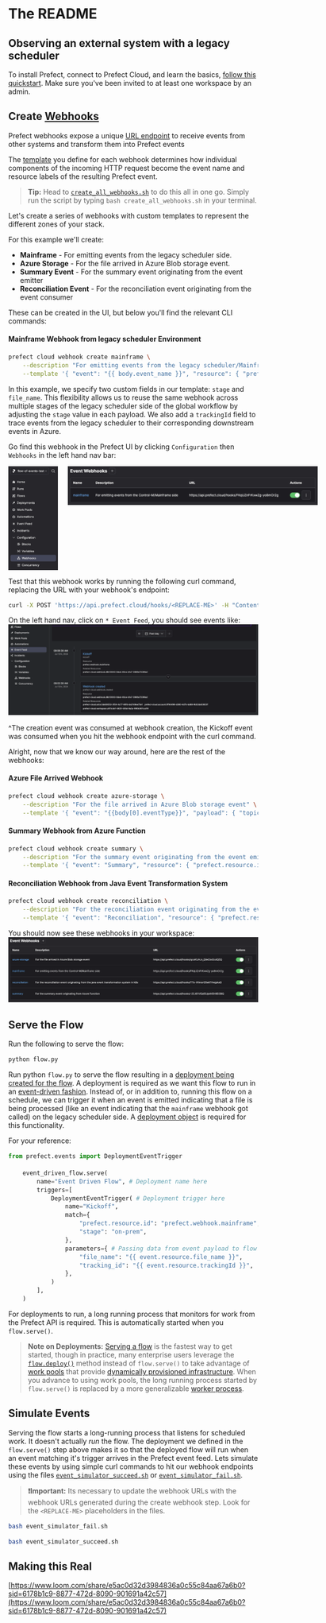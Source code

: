 # The README

## Observing an external system with a legacy scheduler

To install Prefect, connect to Prefect Cloud, and learn the basics, [follow this quickstart](https://docs-3.prefect.io/3.0rc/get-started/quickstart#connect-to-prefects-api). Make sure you've been invited to at least one workspace by an admin.

## Create [Webhooks](https://docs-3.prefect.io/3.0rc/automate/events/webhook-triggers)

Prefect webhooks expose a unique [URL endpoint](https://docs-3.prefect.io/3.0rc/automate/events/webhook-triggers#webhook-endpoints) to receive events from other systems and transform them into Prefect events

The [template](https://docs-3.prefect.io/3.0rc/automate/events/webhook-triggers#webhook-templates) you define for each webhook determines how individual components of the incoming HTTP request become the event name and resource labels of the resulting Prefect event.

> **Tip:** Head to [`create_all_webhooks.sh`](create_all_webhooks.sh) to do this all in one go. Simply run the script by typing `bash create_all_webhooks.sh` in your terminal.

Let's create a series of webhooks with custom templates to represent the different zones of your stack.

For this example we'll create:

- **Mainframe** - For emitting events from the legacy scheduler side.
- **Azure Storage** - For the file arrived in Azure Blob storage event.
- **Summary Event** - For the summary event originating from the event emitter
- **Reconciliation Event** - For the reconciliation event originating from the event consumer

These can be created in the UI, but below you'll find the relevant CLI commands:

#### Mainframe Webhook from legacy scheduler Environment
```bash
prefect cloud webhook create mainframe \
    --description "For emitting events from the legacy scheduler/Mainframe side" \
    --template '{ "event": "{{ body.event_name }}", "resource": { "prefect.resource.id": "prefect.webhook.mainframe", "prefect.resource.name": "prefect.webhook.mainframe", "stage": "{{ body.stage }}", "file_name": "{{ body.file_name }}", "trackingId": "{{ body.trackingId }}" } }'
```
In this example, we specify two custom fields in our template: `stage` and `file_name`. This flexibility allows us to reuse the same webhook across multiple stages of the legacy scheduler side of the global workflow by adjusting the `stage` value in each payload. We also add a `trackingId` field to trace events from the legacy scheduler to their corresponding downstream events in Azure.

Go find this webhook in the Prefect UI by clicking `Configuration` then `Webhooks` in the left hand nav bar:

<div style="display: flex; align-items: flex-start;">
  <img src="images/left_hand_nav.png" alt="Left hand nav" width="100"/>
  <img src="images/first_webhook.png" alt="Second image" width="600" style="margin-left: 20px;"/>
</div>


Test that this webhook works by running the following curl command, replacing the URL with your webhook's endpoint:
```bash
curl -X POST 'https://api.prefect.cloud/hooks/<REPLACE-ME>' -H "Content-Type: application/json" -d '{"event_name": "kickoff", "file_name": "example_file.csv", "stage": "on-prem"}'
```

On the left hand nav, click on `* Event Feed`, you should see events like:
![alt text](images/kickoff_event.png) 

^The creation event was consumed at webhook creation, the Kickoff event was consumed when you hit the webhook endpoint with the curl command.

Alright, now that we know our way around, here are the rest of the webhooks:

#### Azure File Arrived Webhook
```bash
prefect cloud webhook create azure-storage \
    --description "For the file arrived in Azure Blob storage event" \
    --template '{ "event": "{{body[0].eventType}}", "payload": { "topic": "{{body[0].topic}}", "subject": "{{body[0].subject}}", "eventType": "{{body[0].eventType}}", "eventTime": "{{body[0].eventTime}}", "id": "{{body[0].id}}", "data": { "api": "{{body[0].data.api}}", "clientRequestId": "{{body[0].data.clientRequestId}}", "requestId": "{{body[0].data.requestId}}", "eTag": "{{body[0].data.eTag}}", "contentType": "{{body[0].data.contentType}}", "contentLength": "{{body[0].data.contentLength}}", "blobType": "{{body[0].data.blobType}}", "url": "{{body[0].data.url}}", "sequencer": "{{body[0].data.sequencer}}", "storageDiagnostics": { "batchId": "{{body[0].data.storageDiagnostics.batchId}}" } }, "dataVersion": "", "metadataVersion": "1" }, "resource": { "prefect.resource.id": "{{ body[0].data.url }}", "url": "{{body[0].data.url}}" } }'
```

#### Summary Webhook from Azure Function

```bash
prefect cloud webhook create summary \
    --description "For the summary event originating from the event emitter" \
    --template '{ "event": "Summary", "resource": { "prefect.resource.id": "prefect.webhook.summary", "prefect.resource.name": "prefect.webhook.summary", "totalRecordsSent": "{{ body.totalRecordsSent }}", "trackingId": "{{ body.trackingId }}" } }'
```

#### Reconciliation Webhook from Java Event Transformation System
```bash
prefect cloud webhook create reconciliation \
    --description "For the reconciliation event originating from the event consumer" \
    --template '{ "event": "Reconciliation", "resource": { "prefect.resource.id": "prefect.webhook.reconciliation", "prefect.resource.name": "prefect.webhook.reconciliation", "totalRecordsReceived": "{{ body.totalRecordsReceived }}", "trackingId": "{{ body.trackingId }}" } }'
```
You should now see these webhooks in your workspace:
![alt text](images/all_webhooks.png)

## Serve the Flow 

Run the following to serve the flow:
```bash
python flow.py
```

Run python `flow.py` to serve the flow resulting in a [deployment being created for the flow](https://docs-3.prefect.io/3.0rc/deploy/index). A deployment is required as we want this flow to run in an [event-driven fashion](https://docs-3.prefect.io/3.0rc/automate/events/automations-triggers#create-an-automation-with-deployment-triggers). Instead of, or in addition to, running this flow on a schedule, we can trigger it when an event is emitted indicating that a file is being processed (like an event indicating that the `mainframe` webhook got called) on the legacy scheduler side. A [deployment object](https://docs-3.prefect.io/3.0rc/deploy/index#deployment-schema) is required for this functionality.

For your reference:
```python
from prefect.events import DeploymentEventTrigger

    event_driven_flow.serve(
        name="Event Driven Flow", # Deployment name here
        triggers=[
            DeploymentEventTrigger( # Deployment trigger here
                name="Kickoff",
                match={
                    "prefect.resource.id": "prefect.webhook.mainframe",
                    "stage": "on-prem",
                },
                parameters={ # Passing data from event payload to flow parameters here
                    "file_name": "{{ event.resource.file_name }}",
                    "tracking_id": "{{ event.resource.trackingId }}",
                },
            )
        ],
    )
```

For deployments to run, a long running process that monitors for work from the Prefect API is required. This is automatically started when you `flow.serve()`.

> **Note on Deployments:** [Serving a flow](https://docs-3.prefect.io/3.0rc/deploy/run-flows-in-local-processes) is the fastest way to get started, though in practice, many enterprise users leverage the [`flow.deploy()`](https://docs-3.prefect.io/3.0rc/deploy/infrastructure-concepts/work-pools) method instead of `flow.serve()` to take advantage of [work pools](https://docs-3.prefect.io/3.0rc/deploy/infrastructure-concepts/work-pools) that provide [dynamically provisioned infrastructure](https://docs-3.prefect.io/3.0rc/deploy/index#dynamic-infrastructure). When you advance to using work pools, the long running process started by `flow.serve()` is replaced by a more generalizable [worker process](https://docs-3.prefect.io/3.0rc/deploy/infrastructure-concepts/workers).

## Simulate Events

Serving the flow starts a long-running process that listens for scheduled work. It doesn't actually _run_ the flow. The deployment we defined in the `flow.serve()` step above makes it so that the deployed flow will run when an event matching it's trigger arrives in the Prefect event feed. Lets simulate these events by using simple curl commands to hit our webhook endpoints using the files [`event_simulator_succeed.sh`](event_simulator_succeed.sh) or [`event_simulator_fail.sh`](event_simulator_fail.sh).

> **❗Important:** Its necessary to update the webhook URLs with the webhook URLs generated during the create webhook step. Look for the `<REPLACE-ME>` placeholders in the files.

```bash
bash event_simulator_fail.sh
```

```bash
bash event_simulator_succeed.sh
```

## Making this Real

[https://www.loom.com/share/e5ac0d32d3984836a0c55c84aa67a6b0?sid=6178b1c9-8877-472d-8090-901691a42c57](https://www.loom.com/share/e5ac0d32d3984836a0c55c84aa67a6b0?sid=6178b1c9-8877-472d-8090-901691a42c57)

